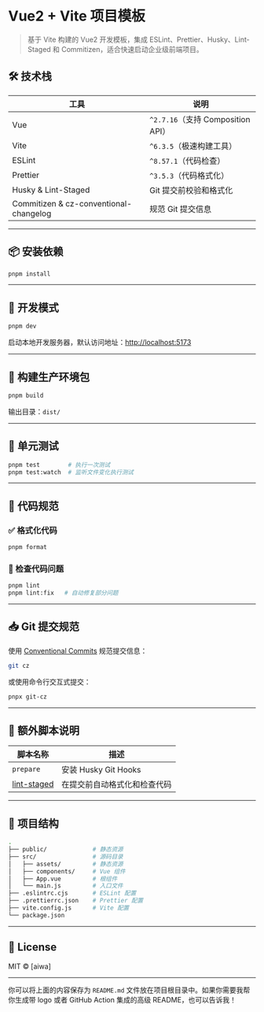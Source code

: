 # Vue2 + Vite 项目模板

> 基于 Vite 构建的 Vue2 开发模板，集成 ESLint、Prettier、Husky、Lint-Staged 和 Commitizen，适合快速启动企业级前端项目。
## 🛠 技术栈

| 工具                                   | 说明                                |
| -------------------------------------- | ----------------------------------- |
| Vue                                    | `^2.7.16`（支持 Composition API） |
| Vite                                   | `^6.3.5`（极速构建工具）          |
| ESLint                                 | `^8.57.1`（代码检查）             |
| Prettier                               | `^3.5.3`（代码格式化）            |
| Husky & Lint-Staged                    | Git 提交前校验和格式化              |
| Commitizen & cz-conventional-changelog | 规范 Git 提交信息                   |

---

## 📦 安装依赖

```bash
pnpm install
```

---

## 🚀 开发模式

```bash
pnpm dev
```

启动本地开发服务器，默认访问地址：[http://localhost:5173](http://localhost:3000)

---

## 🔨 构建生产环境包

```bash
pnpm build
```

输出目录：`dist/`

---

## 🧪 单元测试

```bash
pnpm test        # 执行一次测试
pnpm test:watch  # 监听文件变化执行测试
```

---

## 📜 代码规范

### ✅ 格式化代码

```bash
pnpm format
```

### 🐞 检查代码问题

```bash
pnpm lint
pnpm lint:fix   # 自动修复部分问题
```

---

## 📥 Git 提交规范

使用 [Conventional Commits](https://www.conventionalcommits.org/) 规范提交信息：

```bash
git cz
```

或使用命令行交互式提交：

```bash
pnpx git-cz
```

---

## 🧰 额外脚本说明

| 脚本名称                                                                 | 描述                         |
| ------------------------------------------------------------------------ | ---------------------------- |
| `prepare`                                                              | 安装 Husky Git Hooks         |
| [lint-staged](file://e:\github\tpl\vue2-vite-demo\node_modules\lint-staged) | 在提交前自动格式化和检查代码 |

---

## 📁 项目结构

```bash
.
├── public/             # 静态资源
├── src/                # 源码目录
│   ├── assets/         # 静态资源
│   ├── components/     # Vue 组件
│   ├── App.vue         # 根组件
│   └── main.js         # 入口文件
├── .eslintrc.cjs       # ESLint 配置
├── .prettierrc.json    # Prettier 配置
├── vite.config.js      # Vite 配置
└── package.json
```

---

## 📝 License

MIT © [aiwa]

---

你可以将上面的内容保存为 `README.md` 文件放在项目根目录中。如果你需要我帮你生成带 logo 或者 GitHub Action 集成的高级 README，也可以告诉我！
